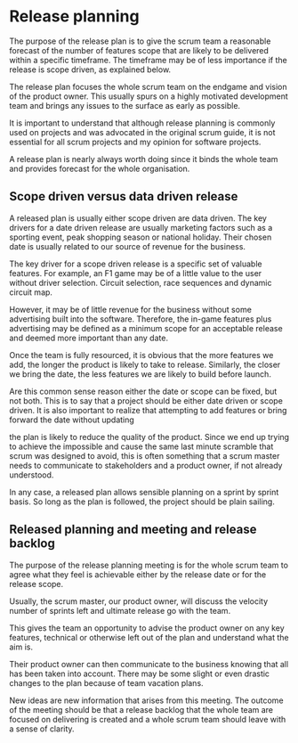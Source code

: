 # Release planning

The purpose of the release plan is to give the scrum team a reasonable forecast of the number of features scope that are likely to be delivered within a specific timeframe.
The timeframe may be of less importance if the release is scope driven, as explained below.

The release plan focuses the whole scrum team on the endgame and vision of the product owner.
This usually spurs on a highly motivated development team and brings any issues to the surface as early as possible.

It is important to understand that although release planning is commonly used on projects and was advocated in the original scrum guide, it is not essential for all scrum projects and my opinion for software projects.

A release plan is nearly always worth doing since it binds the whole team and provides forecast for the whole organisation.

## Scope driven versus data driven release

A released plan is usually either scope driven are data driven.
The key drivers for a date driven release are usually marketing factors such as a sporting event, peak shopping season or national holiday. Their chosen date is usually related to our source of revenue for the business.

The key driver for a scope driven release is a specific set of valuable features. For example, an F1 game may be of a little value to the user without driver selection. Circuit selection, race sequences and dynamic circuit map.

However, it may be of little revenue for the business without some advertising built into the software. Therefore, the in-game features plus advertising may be defined as a minimum scope for an acceptable release and deemed more important than any date.

Once the team is fully resourced, it is obvious that the more features we add, the longer the product is likely to take to release. Similarly, the closer we bring the date, the less features we are likely to build before launch.

Are this common sense reason either the date or scope can be fixed, but not both. This is to say that a project should be either date driven or scope driven. It is also important to realize that attempting to add features or bring forward the date without updating

the plan is likely to reduce the quality of the product. Since we end up trying to achieve the impossible and cause the same last minute scramble that scrum was designed to avoid, this is often something that a scrum master needs to communicate to stakeholders and a product owner, if not already understood.

In any case, a released plan allows sensible planning on a sprint by sprint basis. So long as the plan is followed, the project should be plain sailing.

## Released planning and meeting and release backlog

The purpose of the release planning meeting is for the whole scrum team to agree what they feel is achievable either by the release date or for the release scope.

Usually, the scrum master, our product owner, will discuss the velocity number of sprints left and ultimate release go with the team.

This gives the team an opportunity to advise the product owner on any key features, technical or otherwise left out of the plan and understand what the aim is.

Their product owner can then communicate to the business knowing that all has been taken into account. There may be some slight or even drastic changes to the plan because of team vacation plans.

New ideas are new information that arises from this meeting. The outcome of the meeting should be that a release backlog that the whole team are focused on delivering is created and a whole scrum team should leave with a sense of clarity.